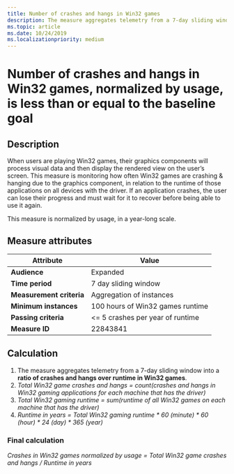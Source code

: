 ```yaml
---
title: Number of crashes and hangs in Win32 games
description: The measure aggregates telemetry from a 7-day sliding window into a ratio of crashes and hangs over runtime in Win32 games.
ms.topic: article
ms.date: 10/24/2019
ms.localizationpriority: medium
---
```

 
# Number of crashes and hangs in Win32 games, normalized by usage, is less than or equal to the baseline goal

## Description

When users are playing Win32 games, their graphics components will process visual data and then display the rendered view on the user’s screen. This measure is monitoring how often Win32 games are crashing & hanging due to the graphics component, in relation to the runtime of those applications on all devices with the driver. If an application crashes, the user can lose their progress and must wait for it to recover before being able to use it again.  

This measure is normalized by usage, in a year-long scale.

## Measure attributes

|Attribute|Value|
|----|----|
|**Audience**|Expanded|
|**Time period**|7 day sliding window|
|**Measurement criteria**|Aggregation of instances|
|**Minimum instances**|100 hours of Win32 games runtime|
|**Passing criteria**|<= 5 crashes per year of runtime|
|**Measure ID**|22843841|

## Calculation

1. The measure aggregates telemetry from a 7-day sliding window into a **ratio of crashes and hangs over runtime in Win32 games**.
2. *Total Win32 game crashes and hangs = count(crashes and hangs in Win32 gaming applications for each machine that has the driver)*
3. *Total Win32 gaming runtime = sum(runtime of all Win32 games on each machine that has the driver)*
4. *Runtime in years = Total Win32 gaming runtime \* 60 (minute) \* 60 (hour) \* 24 (day) \* 365 (year)*

### Final calculation

*Crashes in Win32 games normalized by usage = Total Win32 game crashes and hangs / Runtime in years*
